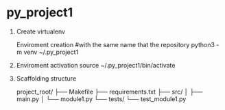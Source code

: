# py_project1

1. Create virtualenv

    Enviroment creation #with the same name that the repository
        python3 -m venv ~/.py_project1

2.    Enviroment activation
        source ~/.py_project1/bin/activate
        
3. Scaffolding structure

    project_root/
        ├── Makefile
        ├── requirements.txt
        ├── src/
        │   ├── main.py
        │   └── module1.py
        └── tests/
            └── test_module1.py